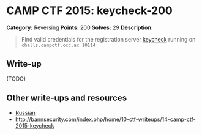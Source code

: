 # CAMP CTF 2015: keycheck-200

**Category:** Reversing
**Points:** 200
**Solves:** 29
**Description:**

> Find valid credentials for the registration server [keycheck](keycheck) running on `challs.campctf.ccc.ac 10114`


## Write-up

(TODO)

## Other write-ups and resources

* [Russian](http://reu.org.ua/camp-ctf-2015-keycheck.html) 
* http://bannsecurity.com/index.php/home/10-ctf-writeups/14-camp-ctf-2015-keycheck

